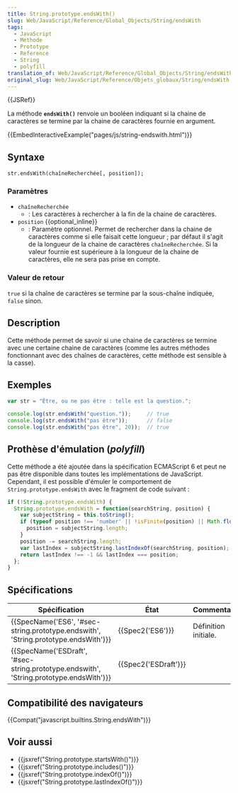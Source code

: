```yaml
---
title: String.prototype.endsWith()
slug: Web/JavaScript/Reference/Global_Objects/String/endsWith
tags:
  - JavaScript
  - Méthode
  - Prototype
  - Reference
  - String
  - polyfill
translation_of: Web/JavaScript/Reference/Global_Objects/String/endsWith
original_slug: Web/JavaScript/Reference/Objets_globaux/String/endsWith
---
```

{{JSRef}}

La méthode **`endsWith()`** renvoie un booléen indiquant si la chaine de caractères se termine par la chaine de caractères fournie en argument.

{{EmbedInteractiveExample("pages/js/string-endswith.html")}}

## Syntaxe

    str.endsWith(chaîneRecherchée[, position]);

### Paramètres

- `chaîneRecherchée`
  - : Les caractères à rechercher à la fin de la chaine de caractères.
- `position` {{optional_inline}}
  - : Paramètre optionnel. Permet de rechercher dans la chaine de caractères comme si elle faisait cette longueur ; par défaut il s'agit de la longueur de la chaine de caractères `chaîneRecherchée`. Si la valeur fournie est supérieure à la longueur de la chaine de caractères, elle ne sera pas prise en compte.

### Valeur de retour

`true` si la chaîne de caractères se termine par la sous-chaîne indiquée, `false` sinon.

## Description

Cette méthode permet de savoir si une chaine de caractères se termine avec une certaine chaine de caractères (comme les autres méthodes fonctionnant avec des chaînes de caractères, cette méthode est sensible à la casse).

## Exemples

```js
var str = "Être, ou ne pas être : telle est la question.";

console.log(str.endsWith("question."));     // true
console.log(str.endsWith("pas être"));      // false
console.log(str.endsWith("pas être", 20));  // true
```

## Prothèse d'émulation (_polyfill_)

Cette méthode a été ajoutée dans la spécification ECMAScript 6 et peut ne pas être disponible dans toutes les implémentations de JavaScript. Cependant, il est possible d'émuler le comportement de `String.prototype.endsWith` avec le fragment de code suivant :

```js
if (!String.prototype.endsWith) {
  String.prototype.endsWith = function(searchString, position) {
    var subjectString = this.toString();
    if (typeof position !== 'number' || !isFinite(position) || Math.floor(position) !== position || position > subjectString.length) {
      position = subjectString.length;
    }
    position -= searchString.length;
    var lastIndex = subjectString.lastIndexOf(searchString, position);
    return lastIndex !== -1 && lastIndex === position;
  };
}
```

## Spécifications

| Spécification                                                                                                        | État                         | Commentaires         |
| -------------------------------------------------------------------------------------------------------------------- | ---------------------------- | -------------------- |
| {{SpecName('ES6', '#sec-string.prototype.endswith', 'String.prototype.endsWith')}}         | {{Spec2('ES6')}}         | Définition initiale. |
| {{SpecName('ESDraft', '#sec-string.prototype.endswith', 'String.prototype.endsWith')}} | {{Spec2('ESDraft')}} |                      |

## Compatibilité des navigateurs

{{Compat("javascript.builtins.String.endsWith")}}

## Voir aussi

- {{jsxref("String.prototype.startsWith()")}}
- {{jsxref("String.prototype.includes()")}}
- {{jsxref("String.prototype.indexOf()")}}
- {{jsxref("String.prototype.lastIndexOf()")}}
